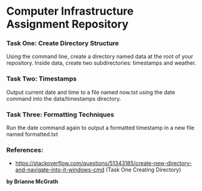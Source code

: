 # Computer Infrastructure Assignment Repository


### Task One: Create Directory Structure
Using the command line, create a directory named data at the root of your repository. Inside data, create two subdirectories: timestamps and weather. 

### Task Two: Timestamps
Output current date and time to a file named now.txt using the date command into the data/timestamps directory. 

### Task Three: Formatting Techniques
Run the date command again to output a formatted timestamp in a new file named formatted.txt

###  References: 

- https://stackoverflow.com/questions/51343185/create-new-directory-and-navigate-into-it-windows-cmd (Task One Creating Directory)

**by Brianne McGrath**
